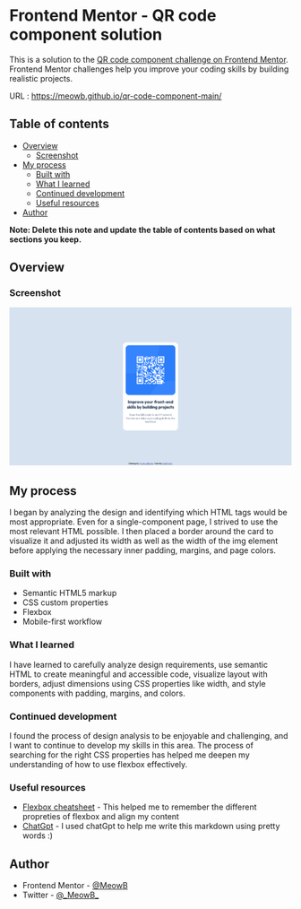 # Frontend Mentor - QR code component solution

This is a solution to the [QR code component challenge on Frontend Mentor](https://www.frontendmentor.io/challenges/qr-code-component-iux_sIO_H). Frontend Mentor challenges help you improve your coding skills by building realistic projects. 

URL : https://meowb.github.io/qr-code-component-main/

## Table of contents

- [Overview](#overview)
  - [Screenshot](#screenshot)
- [My process](#my-process)
  - [Built with](#built-with)
  - [What I learned](#what-i-learned)
  - [Continued development](#continued-development)
  - [Useful resources](#useful-resources)
- [Author](#author)

**Note: Delete this note and update the table of contents based on what sections you keep.**

## Overview

### Screenshot

![](/Screenshot.png)


## My process

I began by analyzing the design and identifying which HTML tags would be most appropriate. Even for a single-component page, I strived to use the most relevant HTML possible. I then placed a border around the card to visualize it and adjusted its width as well as the width of the img element before applying the necessary inner padding, margins, and page colors.

### Built with

- Semantic HTML5 markup
- CSS custom properties
- Flexbox
- Mobile-first workflow


### What I learned

I have learned to carefully analyze design requirements, use semantic HTML to create meaningful and accessible code, visualize layout with borders, adjust dimensions using CSS properties like width, and style components with padding, margins, and colors.


### Continued development

I found the process of design analysis to be enjoyable and challenging, and I want to continue to develop my skills in this area. The process of searching for the right CSS properties has helped me deepen my understanding of how to use flexbox effectively.

### Useful resources

- [Flexbox cheatsheet](https://css-tricks.com/snippets/css/a-guide-to-flexbox/) - This helped me to remember the different propreties of flexbox and align my content
- [ChatGpt](https://chat.openai.com/) - I used chatGpt to help me write this markdown using pretty words :)

## Author

- Frontend Mentor - [@MeowB](https://www.frontendmentor.io/profile/MeowB)
- Twitter - [@\_MeowB\_](https://twitter.com/_MeowB_)
